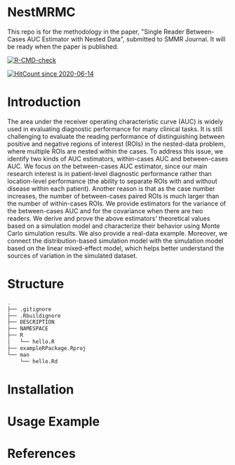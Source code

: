 


# NestMRMC

This repo is for the methodology in the paper, "Single Reader Between-Cases AUC Estimator with Nested Data", submitted to SMMR Journal. It will be ready when the paper is published. 

<!-- badges: start -->
[![R-CMD-check](https://github.com/Pakillo/template/workflows/R-CMD-check/badge.svg)](https://github.com/Pakillo/template/actions)

[![HitCount since 2020-06-14](http://hits.dwyl.com/Pakillo/template.svg)](http://hits.dwyl.com/Pakillo/template)
<!-- badges: end -->


# Introduction

 The area under the receiver operating characteristic curve (AUC) is widely used in evaluating diagnostic performance for many clinical tasks. It is still challenging to evaluate the reading performance of distinguishing between positive and negative regions of interest (ROIs) in the nested-data problem, where multiple ROIs are nested within the cases. To address this issue, we identify two kinds of AUC estimators, within-cases AUC and between-cases AUC. We focus on the between-cases AUC estimator, since our main research interest is in patient-level diagnostic performance rather than location-level performance (the ability to separate ROIs with and without disease within each patient). Another reason is that as the case number increases, the number of between-cases paired ROIs is much larger than the number of within-cases ROIs. We provide estimators for the variance of the between-cases AUC and for the covariance when there are two readers. We derive and prove the above estimators' theoretical values based on a simulation model and characterize their behavior using Monte Carlo simulation results. We also provide a real-data example.  Moreover, we connect the distribution-based simulation model with the simulation model based on the linear mixed-effect model, which helps better understand the sources of variation in the simulated dataset.



# Structure

```bash
.
├── .gitignore
├── .Rbuildignore
├── DESCRIPTION
├── NAMESPACE
├── R
│   └── hello.R
├── exampleRPackage.Rproj
└── man
    └── hello.Rd
```

# Installation

# Usage Example

# References
